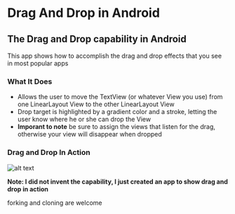 # Drag And Drop in Android


## The Drag and Drop capability in Android
This app shows how to accomplish the drag and drop effects that you see in most popular apps

### What It Does
* Allows the user to move the TextView (or whatever View you use) from one LinearLayout View to the other LinearLayout View
* Drop target is highlighted by a gradient color and a stroke, letting the user know where he or she can drop the View
* **Imporant to note** be sure to assign the views that listen for the drag, otherwise your view will disappear when dropped

### Drag and Drop In Action
![alt text](https://media.giphy.com/media/3oEjHC1PL2kgweFxN6/giphy.gif "Drag and Drop Android")


**Note: I did not invent the capability, I just created an app to show drag and drop in action**

forking and cloning are welcome
